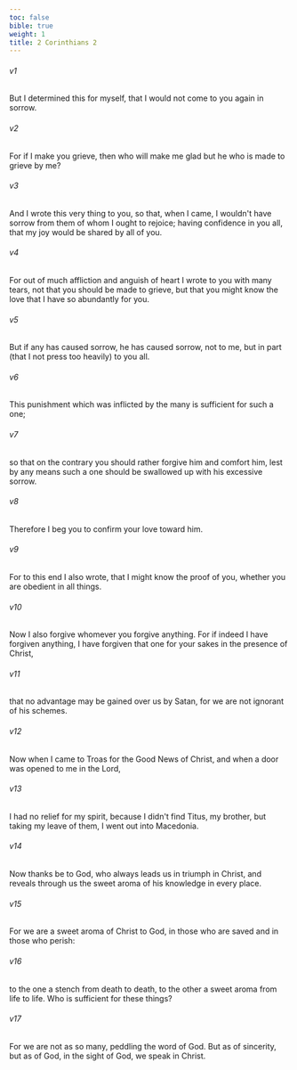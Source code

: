 ```yaml
---
toc: false
bible: true
weight: 1
title: 2 Corinthians 2
---
```




###### v1 
But I determined this for myself, that I would not come to you again in sorrow. 

###### v2 
For if I make you grieve, then who will make me glad but he who is made to grieve by me? 

###### v3 
And I wrote this very thing to you, so that, when I came, I wouldn't have sorrow from them of whom I ought to rejoice; having confidence in you all, that my joy would be shared by all of you. 

###### v4 
For out of much affliction and anguish of heart I wrote to you with many tears, not that you should be made to grieve, but that you might know the love that I have so abundantly for you. 

###### v5 
But if any has caused sorrow, he has caused sorrow, not to me, but in part (that I not press too heavily) to you all. 

###### v6 
This punishment which was inflicted by the many is sufficient for such a one; 

###### v7 
so that on the contrary you should rather forgive him and comfort him, lest by any means such a one should be swallowed up with his excessive sorrow. 

###### v8 
Therefore I beg you to confirm your love toward him. 

###### v9 
For to this end I also wrote, that I might know the proof of you, whether you are obedient in all things. 

###### v10 
Now I also forgive whomever you forgive anything. For if indeed I have forgiven anything, I have forgiven that one for your sakes in the presence of Christ, 

###### v11 
that no advantage may be gained over us by Satan, for we are not ignorant of his schemes. 

###### v12 
Now when I came to Troas for the Good News of Christ, and when a door was opened to me in the Lord, 

###### v13 
I had no relief for my spirit, because I didn't find Titus, my brother, but taking my leave of them, I went out into Macedonia. 

###### v14 
Now thanks be to God, who always leads us in triumph in Christ, and reveals through us the sweet aroma of his knowledge in every place. 

###### v15 
For we are a sweet aroma of Christ to God, in those who are saved and in those who perish: 

###### v16 
to the one a stench from death to death, to the other a sweet aroma from life to life. Who is sufficient for these things? 

###### v17 
For we are not as so many, peddling the word of God. But as of sincerity, but as of God, in the sight of God, we speak in Christ.
